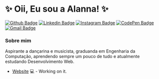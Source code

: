 
<!--
**alannapaiva/alannapaiva** is a ✨ _special_ ✨ repository because its `README.md` (this file) appears on your GitHub profile.

Here are some ideas to get you started:

- 🔭 I’m currently working on ...
- 🌱 I’m currently learning ...
- 👯 I’m looking to collaborate on ...
- 🤔 I’m looking for help with ...
- 💬 Ask me about ...
- 📫 How to reach me: ...
- 😄 Pronouns: ...
- ⚡ Fun fact: ...
-->

# ✨ Oii, Eu sou a Alanna! ✨

[![Github Badge](https://img.shields.io/badge/-Github-000?style=flat-square&logo=Github&logoColor=white&link=https://github.com/alannapaiva)](https://github.com/alannapaiva)
[![Linkedin Badge](https://img.shields.io/badge/-LinkedIn-blue?style=flat-square&logo=Linkedin&logoColor=white&link=https://www.linkedin.com/in/alanna-paiva-b26881169/)](https://www.linkedin.com/in/alanna-paiva-b26881169/)
[![Instagram Badge](https://img.shields.io/badge/-Instagram-purple?style=flat-square&logo=Instagram&logoColor=#E4405F&link=https://www.instagram.com/alannapaivaa/)](https://www.instagram.com/alannapaivaa/)
[![CodePen Badge](https://img.shields.io/badge/-CodePen-black?style=flat-square&logo=CodePen&logoColor=#E4405F&link=https://codepen.io/paivalanna)](https://codepen.io/paivalanna)
[![Gmail Badge](https://img.shields.io/badge/-Gmail-white?style=flat-square&logo=Gmail&logoColor=#E4405F&link=mailto:alannapaiva1@hotmail.com)](mailto:alannapaiva1@hotmail.com)

### Sobre mim
   Aspirante a dançarina e musicista, graduanda em Engenharia da Computação, aprendendo sempre um pouco de tudo e atualmente estudando Desenvolvimento Web. 

- [Website](https://alannapaiva.github.io/site_pessoal_2020/) 💻 - Working on it.
